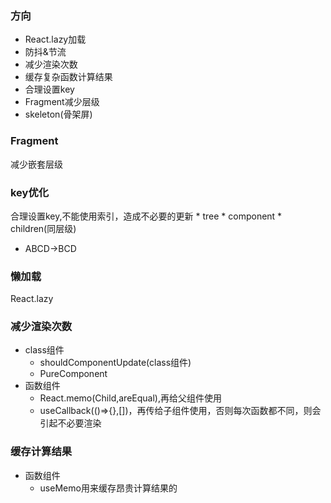 ### 方向
* React.lazy加载
* 防抖&节流
* 减少渲染次数
* 缓存复杂函数计算结果
* 合理设置key
* Fragment减少层级
* skeleton(骨架屏)

### Fragment
减少嵌套层级

### key优化
合理设置key,不能使用索引，造成不必要的更新
    * tree
    * component
    * children(同层级)
* ABCD->BCD

### 懒加载
React.lazy

### 减少渲染次数
* class组件
    * shouldComponentUpdate(class组件)
    * PureComponent
* 函数组件
    * React.memo(Child,areEqual),再给父组件使用
    * useCallback(()=>{},[])，再传给子组件使用，否则每次函数都不同，则会引起不必要渲染

### 缓存计算结果
* 函数组件
    * useMemo用来缓存昂贵计算结果的